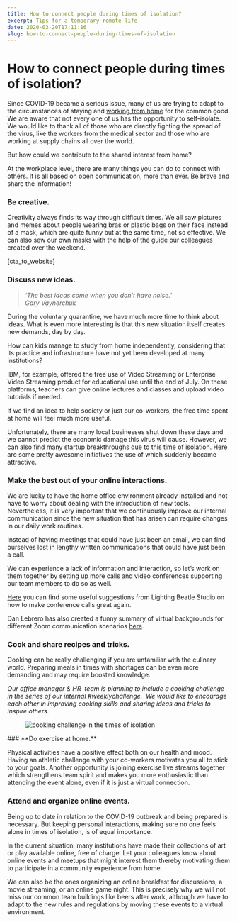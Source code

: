 ```yaml
---
title: How to connect people during times of isolation?
excerpt: Tips for a temporary remote life
date: 2020-03-20T17:11:16
slug: how-to-connect-people-during-times-of-isolation
---
```


# How to connect people during times of isolation?

Since COVID-19 became a serious issue, many of us are trying to adapt to the circumstances of staying and [working from home](https://inside.vacuumlabs.com/community/7-tips-on-how-to-be-productive-during-home-office) for the common good. We are aware that not every one of us has the opportunity to self-isolate. We would like to thank all of those who are directly fighting the spread of the virus, like the workers from the medical sector and those who are working at supply chains all over the world.  
  
But how could we contribute to the shared interest from home?  
  
At the workplace level, there are many things you can do to connect with others. It is all based on open communication, more than ever. Be brave and share the information!

### **Be creative.**

Creativity always finds its way through difficult times. We all saw pictures and memes about people wearing bras or plastic bags on their face instead of a mask, which are quite funny but at the same time, not so effective. We can also sew our own masks with the help of the [guide](https://usirusko.sk/) our colleagues created over the weekend.

[cta\_to\_website]

### **Discuss new ideas.**  

> _‘The best ideas come when you don’t have noise.’_  
> _Gary Vaynerchuk_

During the voluntary quarantine, we have much more time to think about ideas. What is even more interesting is that this new situation itself creates new demands, day by day.  
  
How can kids manage to study from home independently, considering that its practice and infrastructure have not yet been developed at many institutions?  
  
IBM, for example, offered the free use of Video Streaming or Enterprise Video Streaming product for educational use until the end of July. On these platforms, teachers can give online lectures and classes and upload video tutorials if needed.  
  
If we find an idea to help society or just our co-workers, the free time spent at home will feel much more useful.  
  
Unfortunately, there are many local businesses shut down these days and we cannot predict the economic damage this virus will cause. However, we can also find many startup breakthroughs due to this time of isolation. [Here](https://medium.com/eventuresvc-news/this-weeks-top-seed-companies-to-watch-work-from-home-edition-52fbfa919911) are some pretty awesome initiatives the use of which suddenly became attractive.

### **Make the best out of your online interactions.**

We are lucky to have the home office environment already installed and not have to worry about dealing with the introduction of new tools. Nevertheless, it is very important that we continuously improve our internal communication since the new situation that has arisen can require changes in our daily work routines.  
  
Instead of having meetings that could have just been an email, we can find ourselves lost in lengthy written communications that could have just been a call.  
  
We can experience a lack of information and interaction, so let’s work on them together by setting up more calls and video conferences supporting our team members to do so as well.  
  
[Here](https://www.facebook.com/lbstudio/posts/10156594429995981) you can find some useful suggestions from Lighting Beatle Studio on how to make conference calls great again.  
  
Dan Lebrero has also created a funny summary of virtual backgrounds for different Zoom communication scenarios [here](https://danlebrero.com/2020/03/16/backgrounds-for-software-developers-zoom-virtual-backgrounds/?fbclid=IwAR0zvEzmnNOJapUnukWyLjzyAwpJCc_JEJJSODK78xFoP7IKQQ6j6kw1Noc).

### **Cook and share recipes and tricks.**

Cooking can be really challenging if you are unfamiliar with the culinary world. Preparing meals in times with shortages can be even more demanding and may require boosted knowledge.  
  
_Our office manager & HR&nbsp; team is planning to include a cooking challenge in the series of our internal #weeklychallenge.&nbsp; We would like to encourage each other in improving cooking skills and sharing ideas and tricks to inspire others._

<figure class="wp-block-image"><img src="https://vacuumlabs.com/wp-content/uploads/2020/03/IMG_1430-1296x629.jpg" alt="cooking challenge in the times of isolation" class="wp-image-1394"></figure>
### **Do exercise at home.**

Physical activities have a positive effect both on our health and mood. Having an athletic challenge with your co-workers motivates you all to stick to your goals. Another opportunity is joining exercise live streams together which strengthens team spirit and makes you more enthusiastic than attending the event alone, even if it is just a virtual connection.

### **Attend and organize online events.**

Being up to date in relation to the COVID-19 outbreak and being prepared is necessary. But keeping personal interactions, making sure no one feels alone in times of isolation, is of equal importance.  
  
In the current situation, many institutions have made their collections of art or play available online, free of charge. Let your colleagues know about online events and meetups that might interest them thereby motivating them to participate in a community experience from home.  
  
We can also be the ones organizing an online breakfast for discussions, a movie streaming, or an online game night. This is precisely why we will not miss our common team buildings like beers after work, although we have to adapt to the new rules and regulations by moving these events to a virtual environment.

